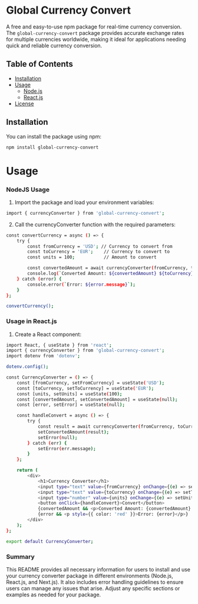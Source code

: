 # Global Currency Convert

A free and easy-to-use npm package for real-time currency conversion. The `global-currency-convert` package provides accurate exchange rates for multiple currencies worldwide, making it ideal for applications needing quick and reliable currency conversion.

## Table of Contents
- [Installation](#installation)
- [Usage](#usage)
  - [Node.js](#usage-in-nodejs)
  - [React.js](#usage-in-reactjs)
- [License](#license)

## Installation

You can install the package using npm:

```bash
npm install global-currency-convert
```
# Usage

### NodeJS Usage
1. Import the package and load your environment variables:

``` bash
import { currencyConverter } from 'global-currency-convert';
```

2. Call the currencyConverter function with the required parameters:

```bash
const convertCurrency = async () => {
    try {
        const fromCurrency = 'USD'; // Currency to convert from
        const toCurrency = 'EUR';    // Currency to convert to
        const units = 100;           // Amount to convert

        const convertedAmount = await currencyConverter(fromCurrency, toCurrency, units);
        console.log(`Converted Amount: ${convertedAmount} ${toCurrency}`);
    } catch (error) {
        console.error(`Error: ${error.message}`);
    }
};

convertCurrency();

```

### Usage in React.js
1. Create a React component:

```bash
import React, { useState } from 'react';
import { currencyConverter } from 'global-currency-convert';
import dotenv from 'dotenv';

dotenv.config();

const CurrencyConverter = () => {
    const [fromCurrency, setFromCurrency] = useState('USD');
    const [toCurrency, setToCurrency] = useState('EUR');
    const [units, setUnits] = useState(100);
    const [convertedAmount, setConvertedAmount] = useState(null);
    const [error, setError] = useState(null);

    const handleConvert = async () => {
        try {
            const result = await currencyConverter(fromCurrency, toCurrency, units);
            setConvertedAmount(result);
            setError(null);
        } catch (err) {
            setError(err.message);
        }
    };

    return (
        <div>
            <h1>Currency Converter</h1>
            <input type="text" value={fromCurrency} onChange={(e) => setFromCurrency(e.target.value)} placeholder="From Currency" />
            <input type="text" value={toCurrency} onChange={(e) => setToCurrency(e.target.value)} placeholder="To Currency" />
            <input type="number" value={units} onChange={(e) => setUnits(e.target.value)} placeholder="Amount" />
            <button onClick={handleConvert}>Convert</button>
            {convertedAmount && <p>Converted Amount: {convertedAmount} {toCurrency}</p>}
            {error && <p style={{ color: 'red' }}>Error: {error}</p>}
        </div>
    );
};

export default CurrencyConverter;

```


### Summary
This README provides all necessary information for users to install and use your currency converter package in different environments (Node.js, React.js, and Next.js). It also includes error handling guidelines to ensure users can manage any issues that arise. Adjust any specific sections or examples as needed for your package.
